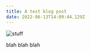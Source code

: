 ```yaml
---
title: A test blog post
date: 2022-06-13T14:09:44.129Z
---
```


![stuff](https://res.cloudinary.com/deepgram/image/upload/v1637245985/sample.jpg "blah")

blah blah blah
